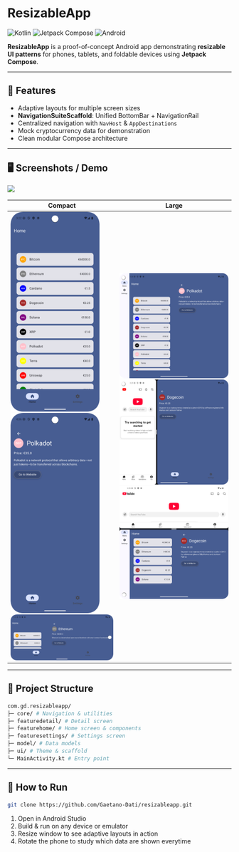 # ResizableApp

![Kotlin](https://img.shields.io/badge/Kotlin-FF5722?style=flat-square&logo=kotlin)
![Jetpack Compose](https://img.shields.io/badge/Jetpack%20Compose-4285F4?style=flat-square&logo=android)
![Android](https://img.shields.io/badge/Android-3DDC84?style=flat-square&logo=android)

**ResizableApp** is a proof-of-concept Android app demonstrating **resizable UI patterns** for phones, tablets, and foldable devices using **Jetpack Compose**.

---

## 🎯 Features

- Adaptive layouts for multiple screen sizes
- **NavigationSuiteScaffold**: Unified BottomBar + NavigationRail
- Centralized navigation with `NavHost` & `AppDestinations`
- Mock cryptocurrency data for demonstration
- Clean modular Compose architecture

---

## 🖥 Screenshots / Demo

<img src="media/sample.gif" width="500" />

<table>
  <thead>
    <tr>
      <th scope="col">Compact</th>
      <th scope="col">Large</th>
    </tr>
  </thead>
  <tbody>
    <tr>
      <td>
        <img src="media/compact-portrait.png" width="200" />
        <img src="media/compact-portrait-details.png" width="200" />
        <img src="media/compact-landscape.png" width="450" />
      </td>
      <td>
        <img src="media/large-portrait.png" width="250" />
        <img src="media/large-portrait-split-screen.png" width="250" />
        <img src="media/large-landscape-split-screen.png" width="500" />
      </td>
    </tr>
  </tbody>
</table>

---

## 📁 Project Structure

```bash
com.gd.resizableapp/
├─ core/ # Navigation & utilities
├─ featuredetail/ # Detail screen
├─ featurehome/ # Home screen & components
├─ featuresettings/ # Settings screen
├─ model/ # Data models
├─ ui/ # Theme & scaffold
└─ MainActivity.kt # Entry point
```

---

## 🚀 How to Run

```bash
git clone https://github.com/Gaetano-Dati/resizableapp.git
```

1. Open in Android Studio
2. Build & run on any device or emulator
3. Resize window to see adaptive layouts in action
4. Rotate the phone to study which data are shown everytime
